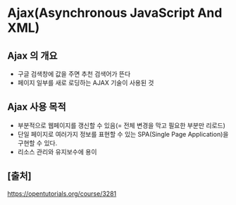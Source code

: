 # **Ajax**(**A**synchronous **J**avaScript **A**nd **X**ML)

## Ajax 의 개요

- 구글 검색창에 값을 주면 추천 검색어가 뜬다  
- 페이지 일부를 새로 로딩하는 AJAX 기술이 사용된 것  

## Ajax 사용 목적

- 부분적으로 웹페이지를 갱신할 수 있음(= 전체 변경을 막고 필요한 부분만 리로드)
- 단일 페이지로 여러가지 정보를 표현할 수 있는 SPA(Single Page Application)을 구현할 수 있다.
- 리소스 관리와 유지보수에 용이

## [출처]

https://opentutorials.org/course/3281